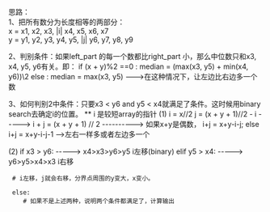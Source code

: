 思路：\
1、把所有数分为长度相等的两部分：\
x = x1, x2, x3, |i|  x4, x5, x6, x7\
y = y1, y2, y3, y4, y5, |j| y6, y7, y8, y9

2、判别条件：如果left_part 的每一个数都比right_part 小，那么中位数只和x3, x4, y5, y6有关。即：
  if (x + y)%2 ==0 : median = (max(x3, y5) + min(x4, y6))\\2
  else : median = max(x3, y5) --->在这种情况下，让左边比右边多一个数

3、如何判别2中条件：只要x3 < y6 and y5 < x4就满足了条件。这时候用binary search去确定i的位置。 ** i 是较短array的指针
(1)  i = x//2
     j = (x + y + 1)//2 - i
     -----> i + j = (x + y + 1) // 2 ----------> 如果x+y是偶数， i+j = x+y-i-j; else i+j = x+y-i-j-1 -->左右一样多或者左边多一个
 
 (2) if x3 > y6: -----> x4>x3>y6>y5
        i左移(binary)
     elif y5 > x4: -----> y6>y5>x4>x3
        i右移
     
     # i左移，j就会右移，分界点周围的y变大，x变小。
     
     else:
        # 如果不是上述两种，说明两个条件都满足了，计算输出
     
